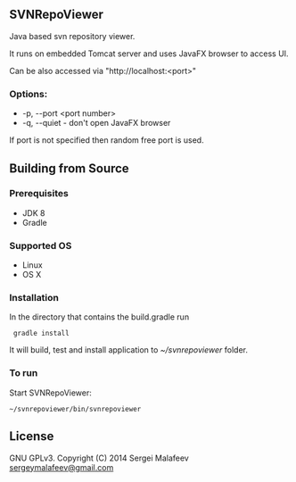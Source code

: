 ## SVNRepoViewer

Java based svn repository viewer.

It runs on embedded Tomcat server and uses JavaFX browser to access UI.

Can be also accessed via "http://localhost:\<port\>" 

### Options:

- -p, --port \<port number\> 
- -q, --quiet - don't open JavaFX browser 

If port is not specified then random free port is used.

## Building from Source

### Prerequisites

- JDK 8
- Gradle 

### Supported OS

- Linux
- OS X

### Installation

In the directory that contains the build.gradle run

     gradle install
     
It will build, test and install application to *~/svnrepoviewer* folder.
 

### To run

Start SVNRepoViewer: 

    ~/svnrepoviewer/bin/svnrepoviewer

## License 
GNU GPLv3.
Copyright (C) 2014 Sergei Malafeev <sergeymalafeev@gmail.com>
